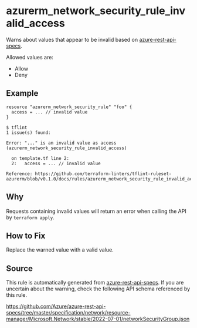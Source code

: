 <!--- This file generated by `tools/apispec-rule-gen/main.go`. DO NOT EDIT --->

# azurerm_network_security_rule_invalid_access

Warns about values that appear to be invalid based on [azure-rest-api-specs](https://github.com/Azure/azure-rest-api-specs).

Allowed values are:
- Allow
- Deny

## Example

```hcl
resource "azurerm_network_security_rule" "foo" {
  access = ... // invalid value
}
```

```
$ tflint
1 issue(s) found:

Error: "..." is an invalid value as access (azurerm_network_security_rule_invalid_access)

  on template.tf line 2:
  2:   access = ... // invalid value

Reference: https://github.com/terraform-linters/tflint-ruleset-azurerm/blob/v0.1.0/docs/rules/azurerm_network_security_rule_invalid_access.md

```

## Why

Requests containing invalid values will return an error when calling the API by `terraform apply`.

## How to Fix

Replace the warned value with a valid value.

## Source

This rule is automatically generated from [azure-rest-api-specs](https://github.com/Azure/azure-rest-api-specs). If you are uncertain about the warning, check the following API schema referenced by this rule.

https://github.com/Azure/azure-rest-api-specs/tree/master/specification/network/resource-manager/Microsoft.Network/stable/2022-07-01/networkSecurityGroup.json
